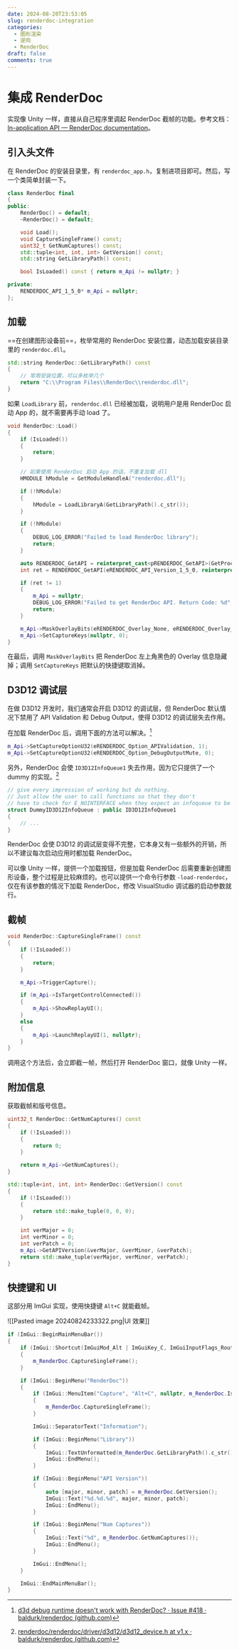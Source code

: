 ```yaml
---
date: 2024-08-20T23:53:05
slug: renderdoc-integration
categories:
  - 图形渲染
  - 逆向
  - RenderDoc
draft: false
comments: true
---
```


# 集成 RenderDoc

<!-- more -->

实现像 Unity 一样，直接从自己程序里调起 RenderDoc 截帧的功能。参考文档：[In-application API — RenderDoc documentation](https://renderdoc.org/docs/in_application_api.html)。

## 引入头文件

在 RenderDoc 的安装目录里，有 `renderdoc_app.h`，复制进项目即可。然后，写一个类简单封装一下。

``` cpp
class RenderDoc final
{
public:
    RenderDoc() = default;
    ~RenderDoc() = default;

    void Load();
    void CaptureSingleFrame() const;
    uint32_t GetNumCaptures() const;
    std::tuple<int, int, int> GetVersion() const;
    std::string GetLibraryPath() const;

    bool IsLoaded() const { return m_Api != nullptr; }

private:
    RENDERDOC_API_1_5_0* m_Api = nullptr;
};
```

## 加载

==在创建图形设备前==，枚举常用的 RenderDoc 安装位置，动态加载安装目录里的 `renderdoc.dll`。

``` cpp
std::string RenderDoc::GetLibraryPath() const
{
    // 常用安装位置，可以多枚举几个
    return "C:\\Program Files\\RenderDoc\\renderdoc.dll";
}
```

如果 `LoadLibrary` 前，`renderdoc.dll` 已经被加载，说明用户是用 RenderDoc 启动 App 的，就不需要再手动 load 了。

``` cpp
void RenderDoc::Load()
{
    if (IsLoaded())
    {
        return;
    }

    // 如果使用 RenderDoc 启动 App 的话，不重复加载 dll
    HMODULE hModule = GetModuleHandleA("renderdoc.dll");

    if (!hModule)
    {
        hModule = LoadLibraryA(GetLibraryPath().c_str());
    }

    if (!hModule)
    {
        DEBUG_LOG_ERROR("Failed to load RenderDoc library");
        return;
    }

    auto RENDERDOC_GetAPI = reinterpret_cast<pRENDERDOC_GetAPI>(GetProcAddress(hModule, "RENDERDOC_GetAPI"));
    int ret = RENDERDOC_GetAPI(eRENDERDOC_API_Version_1_5_0, reinterpret_cast<void**>(&m_Api));

    if (ret != 1)
    {
        m_Api = nullptr;
        DEBUG_LOG_ERROR("Failed to get RenderDoc API. Return Code: %d", ret);
        return;
    }

    m_Api->MaskOverlayBits(eRENDERDOC_Overlay_None, eRENDERDOC_Overlay_None); // 不显示 overlay
    m_Api->SetCaptureKeys(nullptr, 0);
}
```

在最后，调用 `MaskOverlayBits` 把 RenderDoc 左上角黑色的 Overlay 信息隐藏掉；调用 `SetCaptureKeys` 把默认的快捷键取消掉。

## D3D12 调试层

在做 D3D12 开发时，我们通常会开启 D3D12 的调试层，但 RenderDoc 默认情况下禁用了 API Validation 和 Debug Output，使得 D3D12 的调试层失去作用。

在加载 RenderDoc 后，调用下面的方法可以解决。[^1]

``` cpp
m_Api->SetCaptureOptionU32(eRENDERDOC_Option_APIValidation, 1);
m_Api->SetCaptureOptionU32(eRENDERDOC_Option_DebugOutputMute, 0);
```

另外，RenderDoc 会使 `ID3D12InfoQueue1` 失去作用，因为它只提供了一个 dummy 的实现。[^2]

``` cpp
// give every impression of working but do nothing.
// Just allow the user to call functions so that they don't
// have to check for E_NOINTERFACE when they expect an infoqueue to be there
struct DummyID3D12InfoQueue : public ID3D12InfoQueue1
{
    // ...
}
```

RenderDoc 会使 D3D12 的调试层变得不完整，它本身又有一些额外的开销，所以不建议每次启动应用时都加载 RenderDoc。

可以像 Unity 一样，提供一个加载按钮，但是加载 RenderDoc 后需要重新创建图形设备，整个过程是比较麻烦的。也可以提供一个命令行参数 `-load-renderdoc`，仅在有该参数的情况下加载 RenderDoc，修改 VisualStudio 调试器的启动参数就行。

## 截帧

``` cpp
void RenderDoc::CaptureSingleFrame() const
{
    if (!IsLoaded())
    {
        return;
    }

    m_Api->TriggerCapture();

    if (m_Api->IsTargetControlConnected())
    {
        m_Api->ShowReplayUI();
    }
    else
    {
        m_Api->LaunchReplayUI(1, nullptr);
    }
}
```

调用这个方法后，会立即截一帧，然后打开 RenderDoc 窗口，就像 Unity 一样。

## 附加信息

获取截帧和版号信息。

``` cpp
uint32_t RenderDoc::GetNumCaptures() const
{
    if (!IsLoaded())
    {
        return 0;
    }

    return m_Api->GetNumCaptures();
}

std::tuple<int, int, int> RenderDoc::GetVersion() const
{
    if (!IsLoaded())
    {
        return std::make_tuple(0, 0, 0);
    }

    int verMajor = 0;
    int verMinor = 0;
    int verPatch = 0;
    m_Api->GetAPIVersion(&verMajor, &verMinor, &verPatch);
    return std::make_tuple(verMajor, verMinor, verPatch);
}
```

## 快捷键和 UI

这部分用 ImGui 实现，使用快捷键 `Alt+C` 就能截帧。

![[Pasted image 20240824233322.png|UI 效果]]

``` cpp
if (ImGui::BeginMainMenuBar())
{
    if (ImGui::Shortcut(ImGuiMod_Alt | ImGuiKey_C, ImGuiInputFlags_RouteAlways))
    {
        m_RenderDoc.CaptureSingleFrame();
    }

    if (ImGui::BeginMenu("RenderDoc"))
    {
        if (ImGui::MenuItem("Capture", "Alt+C", nullptr, m_RenderDoc.IsLoaded()))
        {
            m_RenderDoc.CaptureSingleFrame();
        }

        ImGui::SeparatorText("Information");

        if (ImGui::BeginMenu("Library"))
        {
            ImGui::TextUnformatted(m_RenderDoc.GetLibraryPath().c_str());
            ImGui::EndMenu();
        }

        if (ImGui::BeginMenu("API Version"))
        {
            auto [major, minor, patch] = m_RenderDoc.GetVersion();
            ImGui::Text("%d.%d.%d", major, minor, patch);
            ImGui::EndMenu();
        }

        if (ImGui::BeginMenu("Num Captures"))
        {
            ImGui::Text("%d", m_RenderDoc.GetNumCaptures());
            ImGui::EndMenu();
        }

        ImGui::EndMenu();
    }

    ImGui::EndMainMenuBar();
}
```


[^1]: [d3d debug runtime doesn't work with RenderDoc? · Issue #418 · baldurk/renderdoc (github.com)](https://github.com/baldurk/renderdoc/issues/418)
[^2]: [renderdoc/renderdoc/driver/d3d12/d3d12_device.h at v1.x · baldurk/renderdoc (github.com)](https://github.com/baldurk/renderdoc/blob/v1.x/renderdoc/driver/d3d12/d3d12_device.h)

